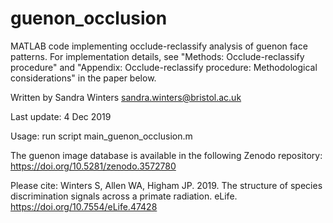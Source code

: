 # guenon_occlusion
MATLAB code implementing occlude-reclassify analysis of guenon face patterns. For implementation details, see "Methods: Occlude-reclassify procedure" and "Appendix: Occlude-reclassify procedure: Methodological considerations" in the paper below.  

Written by Sandra Winters <sandra.winters@bristol.ac.uk>

Last update: 4 Dec 2019

Usage: run script main_guenon_occlusion.m

The guenon image database is available in the following Zenodo repository: https://doi.org/10.5281/zenodo.3572780

Please cite: 
Winters S, Allen WA, Higham JP. 2019. The structure of species discrimination signals across a primate radiation. eLife. https://doi.org/10.7554/eLife.47428 
